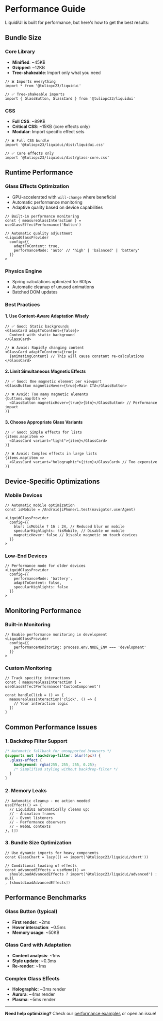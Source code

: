 # Performance Guide

LiquidiUI is built for performance, but here's how to get the best results:

## Bundle Size

### Core Library
- **Minified**: ~45KB
- **Gzipped**: ~12KB  
- **Tree-shakeable**: Import only what you need

```tsx
// ❌ Imports everything
import * from '@tuliopc23/liquidui'

// ✅ Tree-shakeable imports
import { GlassButton, GlassCard } from '@tuliopc23/liquidui'
```

### CSS
- **Full CSS**: ~89KB
- **Critical CSS**: ~15KB (core effects only)
- **Modular**: Import specific effect sets

```tsx
// ❌ Full CSS bundle
import '@tuliopc23/liquidui/dist/liquidui.css'

// ✅ Core effects only
import '@tuliopc23/liquidui/dist/glass-core.css'
```

## Runtime Performance

### Glass Effects Optimization
- GPU-accelerated with `will-change` where beneficial
- Automatic performance monitoring
- Adaptive quality based on device capabilities

```tsx
// Built-in performance monitoring
const { measureGlassInteraction } = useGlassEffectPerformance('Button')

// Automatic quality adjustment
<LiquidGlassProvider 
  config={{
    adaptToContent: true,
    performanceMode: 'auto' // 'high' | 'balanced' | 'battery'
  }}
>
```

### Physics Engine
- Spring calculations optimized for 60fps
- Automatic cleanup of unused animations
- Batched DOM updates

### Best Practices

#### 1. Use Content-Aware Adaptation Wisely
```tsx
// ✅ Good: Static backgrounds
<GlassCard adaptToContent={false}>
  Content with static background
</GlassCard>

// ❌ Avoid: Rapidly changing content
<GlassCard adaptToContent={true}>
  {animatingContent} // This will cause constant re-calculations
</GlassCard>
```

#### 2. Limit Simultaneous Magnetic Effects
```tsx
// ✅ Good: One magnetic element per viewport
<GlassButton magneticHover={true}>Main CTA</GlassButton>

// ❌ Avoid: Too many magnetic elements
{buttons.map(btn => 
  <GlassButton magneticHover={true}>{btn}</GlassButton> // Performance impact
)}
```

#### 3. Choose Appropriate Glass Variants
```tsx
// ✅ Good: Simple effects for lists
{items.map(item => 
  <GlassCard variant="light">{item}</GlassCard>
)}

// ❌ Avoid: Complex effects in large lists
{items.map(item => 
  <GlassCard variant="holographic">{item}</GlassCard> // Too expensive
)}
```

## Device-Specific Optimizations

### Mobile Devices
```tsx
// Automatic mobile optimization
const isMobile = /Android|iPhone/i.test(navigator.userAgent)

<LiquidGlassProvider
  config={{
    blur: isMobile ? 16 : 24, // Reduced blur on mobile
    specularHighlights: !isMobile, // Disable on mobile
    magneticHover: false // Disable magnetic on touch devices
  }}
>
```

### Low-End Devices
```tsx
// Performance mode for older devices
<LiquidGlassProvider
  config={{
    performanceMode: 'battery',
    adaptToContent: false,
    specularHighlights: false
  }}
>
```

## Monitoring Performance

### Built-in Monitoring
```tsx
// Enable performance monitoring in development
<LiquidGlassProvider
  config={{
    performanceMonitoring: process.env.NODE_ENV === 'development'
  }}
>
```

### Custom Monitoring
```tsx
// Track specific interactions
const { measureGlassInteraction } = useGlassEffectPerformance('CustomComponent')

const handleClick = () => {
  measureGlassInteraction('click', () => {
    // Your interaction logic
  })
}
```

## Common Performance Issues

### 1. Backdrop Filter Support
```css
/* Automatic fallback for unsupported browsers */
@supports not (backdrop-filter: blur(4px)) {
  .glass-effect {
    background: rgba(255, 255, 255, 0.25);
    /* Simplified styling without backdrop-filter */
  }
}
```

### 2. Memory Leaks
```tsx
// Automatic cleanup - no action needed
useEffect(() => {
  // LiquidiUI automatically cleans up:
  // - Animation frames
  // - Event listeners  
  // - Performance observers
  // - WebGL contexts
}, [])
```

### 3. Bundle Size Optimization
```tsx
// Use dynamic imports for heavy components
const GlassChart = lazy(() => import('@tuliopc23/liquidui/chart'))

// Conditional loading of effects
const advancedEffects = useMemo(() => 
  shouldLoadAdvancedEffects ? import('@tuliopc23/liquidui/advanced') : null
, [shouldLoadAdvancedEffects])
```

## Performance Benchmarks

### Glass Button (typical)
- **First render**: ~2ms
- **Hover interaction**: ~0.5ms
- **Memory usage**: ~50KB

### Glass Card with Adaptation
- **Content analysis**: ~1ms
- **Style update**: ~0.3ms
- **Re-render**: ~1ms

### Complex Glass Effects
- **Holographic**: ~3ms render
- **Aurora**: ~4ms render  
- **Plasma**: ~5ms render

---

**Need help optimizing?** Check our [performance examples](https://github.com/tuliopc23/liquidui/tree/main/examples/performance) or open an issue!